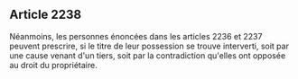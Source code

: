 Article 2238
----
Néanmoins, les personnes énoncées dans les articles 2236 et 2237 peuvent
prescrire, si le titre de leur possession se trouve interverti, soit par une
cause venant d'un tiers, soit par la contradiction qu'elles ont opposée au droit
du propriétaire.
